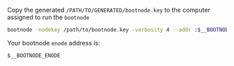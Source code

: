
Copy the generated `/PATH/TO/GENERATED/bootnode.key` to the computer assigned to run the `bootnode`

```bash
bootnode -nodekey /path/to/bootnode.key -verbosity 4 --addr :$__BOOTNODE_PORT
```

Your bootnode `enode` address is:

`$__BOOTNODE_ENODE`
